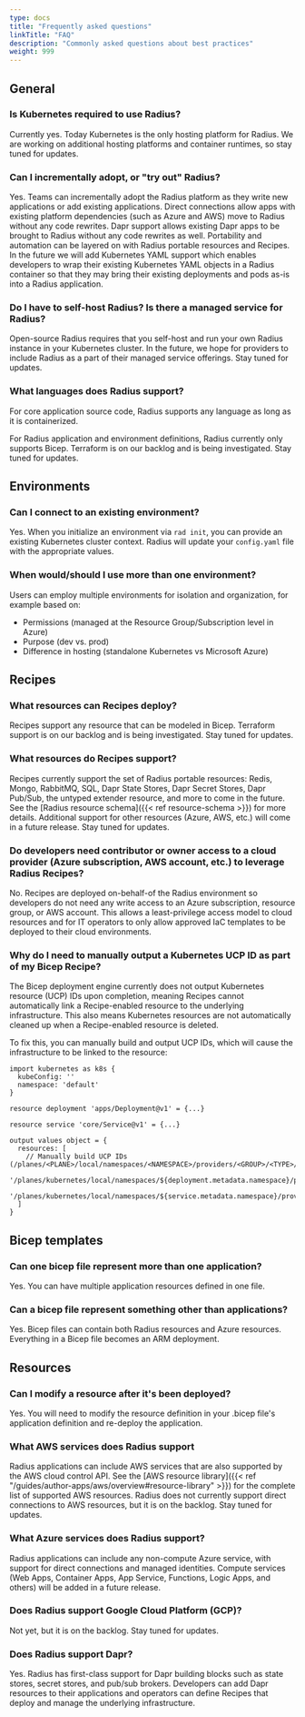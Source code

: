 ```yaml
---
type: docs
title: "Frequently asked questions"
linkTitle: "FAQ"
description: "Commonly asked questions about best practices"
weight: 999
---
```


## General

### Is Kubernetes required to use Radius? 

Currently yes. Today Kubernetes is the only hosting platform for Radius. We are working on additional hosting platforms and container runtimes, so stay tuned for updates. 

### Can I incrementally adopt, or "try out" Radius?

Yes. Teams can incrementally adopt the Radius platform as they write new applications or add existing applications. Direct connections allow apps with existing platform dependencies (such as Azure and AWS) move to Radius without any code rewrites. Dapr support allows existing Dapr apps to be brought to Radius without any code rewrites as well. Portability and automation can be layered on with Radius portable resources and Recipes. In the future we will add Kubernetes YAML support which enables developers to wrap their existing Kubernetes YAML objects in a Radius container so that they may bring their existing deployments and pods as-is into a Radius application.

### Do I have to self-host Radius? Is there a managed service for Radius? 

Open-source Radius requires that you self-host and run your own Radius instance in your Kubernetes cluster. In the future, we hope for providers to include Radius as a part of their managed service offerings. Stay tuned for updates.

### What languages does Radius support? 

For core application source code, Radius supports any language as long as it is containerized. 

For Radius application and environment definitions, Radius currently only supports Bicep. Terraform is on our backlog and is being investigated. Stay tuned for updates. 

## Environments

### Can I connect to an existing environment?

Yes. When you initialize an environment via `rad init`, you can provide an existing Kubernetes cluster context. Radius will update your `config.yaml` file with the appropriate values.

### When would/should I use more than one environment?

Users can employ multiple environments for isolation and organization, for example based on:
- Permissions (managed at the Resource Group/Subscription level in Azure)
- Purpose (dev vs. prod)
- Difference in hosting (standalone Kubernetes vs Microsoft Azure)

## Recipes

### What resources can Recipes deploy? 

Recipes support any resource that can be modeled in Bicep. Terraform support is on our backlog and is being investigated. Stay tuned for updates.

### What resources do Recipes support?

Recipes currently support the set of Radius portable resources: Redis, Mongo, RabbitMQ, SQL, Dapr State Stores, Dapr Secret Stores, Dapr Pub/Sub, the untyped extender resource, and more to come in the future. See the [Radius resource schema]({{< ref resource-schema >}}) for more details. Additional support for other resources (Azure, AWS, etc.) will come in a future release. Stay tuned for updates. 

### Do developers need contributor or owner access to a cloud provider (Azure subscription, AWS account, etc.) to leverage Radius Recipes? 

No. Recipes are deployed on-behalf-of the Radius environment so developers do not need any write access to an Azure subscription, resource group, or AWS account. This allows a least-privilege access model to cloud resources and for IT operators to only allow approved IaC templates to be deployed to their cloud environments. 

### Why do I need to manually output a Kubernetes UCP ID as part of my Bicep Recipe?

The Bicep deployment engine currently does not output Kubernetes resource (UCP) IDs upon completion, meaning Recipes cannot automatically link a Recipe-enabled resource to the underlying infrastructure. This also means Kubernetes resources are not automatically cleaned up when a Recipe-enabled resource is deleted.

To fix this, you can manually build and output UCP IDs, which will cause the infrastructure to be linked to the resource:

```bicep
import kubernetes as k8s {
  kubeConfig: ''
  namespace: 'default'
}

resource deployment 'apps/Deployment@v1' = {...}

resource service 'core/Service@v1' = {...}

output values object = {
  resources: [
    // Manually build UCP IDs (/planes/<PLANE>/local/namespaces/<NAMESPACE>/providers/<GROUP>/<TYPE>/<NAME>)
    '/planes/kubernetes/local/namespaces/${deployment.metadata.namespace}/providers/apps/Deployment/${deployment.metadata.name}'
    '/planes/kubernetes/local/namespaces/${service.metadata.namespace}/providers/core/Service/${service.metadata.name}'
  ]
}
```

## Bicep templates

### Can one bicep file represent more than one application?

Yes. You can have multiple application resources defined in one file.

### Can a bicep file represent something other than applications?

Yes. Bicep files can contain both Radius resources and Azure resources. Everything in a Bicep file becomes an ARM deployment.

## Resources

### Can I modify a resource after it's been deployed?

Yes. You will need to modify the resource definition in your .bicep file's application definition and re-deploy the application.

### What AWS services does Radius support 

Radius applications can include AWS services that are also supported by the AWS cloud control API. See the [AWS resource library]({{< ref "/guides/author-apps/aws/overview#resource-library" >}}) for the complete list of supported AWS resources. Radius does not currently support direct connections to AWS resources, but it is on the backlog. Stay tuned for updates. 

### What Azure services does Radius support? 

Radius applications can include any non-compute Azure service, with support for direct connections and managed identities. Compute services (Web Apps, Container Apps, App Service, Functions, Logic Apps, and others) will be added in a future release. 

### Does Radius support Google Cloud Platform (GCP)? 

Not yet, but it is on the backlog. Stay tuned for updates.

### Does Radius support Dapr? 

Yes. Radius has first-class support for Dapr building blocks such as state stores, secret stores, and pub/sub brokers. Developers can add Dapr resources to their applications and operators can define Recipes that deploy and manage the underlying infrastructure. 

